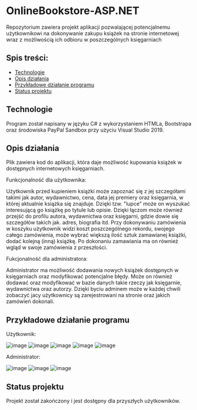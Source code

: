 # OnlineBookstore-ASP.NET

Repozytorium zawiera projekt aplikacji pozwalającej potencjalnemu użytkownikowi na dokonywanie zakupu książek na stronie internetowej wraz z możliwością ich odbioru w poszczególnych księgarniach

## Spis treści:
* [Technologie](#technologie)
* [Opis działania](#opis-działania)
* [Przykładowe działanie programu](#przykładowe-działanie-programu)
* [Status projektu](#status-projektu)

## Technologie
Program został napisany w języku C# z wykorzystaniem HTMLa, Bootstrapa oraz środowiska PayPal Sandbox przy użyciu Visual Studio 2019.

## Opis działania
Plik zawiera kod do aplikacji, która daje możliwość kupowania książek w dostępnych internetowych księgarniach.

Funkcjonalność dla użytkownika:

Użytkownik przed kupieniem książki może zapoznać się z jej szczegółami takimi jak autor, wydawnictwo, cena, data jej premiery oraz księgarnia, w której aktualnie książka się znajduje.
Dzięki tzw. "lupce" może on wyszukać interesującą go książkę po tytule lub opisie. 
Dzięki łączom może również przejść do profilu autora, wydawnictwa oraz księgarni, gdzie dowie się szczegółów takich jak. adres, biografia itd. 
Przy dokonywaniu zamówienia w koszyku użytkownik widzi koszt poszczególnego rekordu, swojego całego zamówienia, może wybrać większą ilość sztuk zamawianej książki, dodać kolejną (inną) książkę.
Po dokonaniu zamawiania ma on również wgląd w swoje zamówienia z przeszłości.

Fukcjonalność dla administratora:

Administrator ma możliwość dodawania nowych książek dostępnych w księgarniach oraz modyfikować potencjalne błędy. 
Może on również dodawać oraz modyfikować w bazie danych takie rzeczy jak księgarnie, wydawnictwa oraz autorzy.
Dzięki byciu adminem może w każdej chwili zobaczyć jacy użytkownicy są zarejestrowani na stronie 
oraz jakich zamówień dokonali.

## Przykładowe działanie programu
Użytkownik:

![image](https://user-images.githubusercontent.com/79590271/160412864-c2450046-5e8e-4d20-a615-cbaae6751dde.png)
![image](https://user-images.githubusercontent.com/79590271/160412966-759be3f8-2ebf-4fe2-9616-85ecab328035.png)
![image](https://user-images.githubusercontent.com/79590271/160413077-aeb27f5c-8d48-4746-b9ae-b5f8100fc216.png)
![image](https://user-images.githubusercontent.com/79590271/160413228-06ee6707-cab3-442e-83ff-03f5f93dabd4.png)
![image](https://user-images.githubusercontent.com/79590271/160413310-1d38b23d-372b-45b6-a89f-c8dfa86f4130.png)

Administrator:

![image](https://user-images.githubusercontent.com/79590271/160413513-86aa529b-0fa9-4461-91e1-ccdf8ab8cc73.png)
![image](https://user-images.githubusercontent.com/79590271/160413646-bbaadc18-37f5-4e13-82e4-12cb4ed68e41.png)
![image](https://user-images.githubusercontent.com/79590271/160413704-2f33d068-1499-427d-881c-60523d177e3b.png)

## Status projektu
Projekt został zakończony i jest dostępny dla przyszłych użytkowników.

